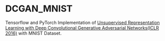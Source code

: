 # DCGAN_MNIST
Tensorflow and PyTorch Implementation of [Unsupervised Representation Learning with Deep Convolutional Generative Adversarial Networks(ICLR 2016)](https://arxiv.org/abs/1511.06434) with MNIST Dataset.
